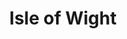 ---
title: Isle of Wight
linktitle: IoW
description: I lived on the Isle of Wight in 2022 and 2023. It's the most unusual part of the UK. An important tourist destination for most of 19th and 20th century, now it's a shadow of it's former glory, but still attracts visitors. Also the place where hovercrafts and space rockets were built, and were some unscathed nature still remains.

---